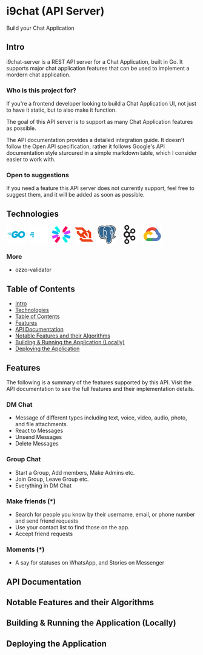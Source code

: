 # i9chat (API Server)

Build your Chat Application

## Intro

i9chat-server is a REST API server for a Chat Application, built in Go. It supports major chat application features that can be used to implement a mordern chat application.

### Who is this project for?

If you're a frontend developer looking to build a Chat Application UI, not just to have it static, but to also make it function.

The goal of this API server is to support as many Chat Application features as possible.

The API documentation provides a detailed integration guide. It doesn't follow the Open API specification, rather it follows Google's API documentation style sturcured in a simple markdown table, which I consider easier to work with.

### Open to suggestions

If you need a feature this API server does not currently support, feel free to suggest them, and it will be added as soon as possible.

## Technologies

<div style="display: flex;">
<img style="margin-right: 10px" alt="go" width="50" src="./z_attachments/tech-icons/go-original-wordmark.svg" />
<img style="margin-right: 10px" alt="go" width="50" src="./z_attachments/tech-icons/gofiber.svg" />
<img style="margin-right: 10px" alt="go" width="50" src="./z_attachments/tech-icons/jwt.svg" />
<img style="margin-right: 10px" alt="go" width="50" src="./z_attachments/tech-icons/websocket.svg" />
<img style="margin-right: 10px" alt="postgresql" width="50" src="./z_attachments/tech-icons/postgresql-original.svg" />
<img style="margin-right: 10px" alt="nodejs" width="50" src="./z_attachments/tech-icons/apachekafka-original.svg" />
<img style="margin-right: 10px" alt="nodejs" width="50" src="./z_attachments/tech-icons/googlecloud-original.svg" />
</div>

### More

- ozzo-validator

## Table of Contents

- [Intro](#intro)
- [Technologies](#technologies)
- [Table of Contents](#table-of-contents)
- [Features](#features)
- [API Documentation](#api-documentation)
- [Notable Features and their Algorithms](#notable-features-and-their-algorithms)
- [Building & Running the Application (Locally)](#building--running-the-application-locally)
- [Deploying the Application](#deploying-the-application)

## Features

The following is a summary of the features supported by this API. Visit the API documentation to see the full features and their implementation details.

### DM Chat

- Message of different types including text, voice, video, audio, photo, and file attachments.
- React to Messages
- Unsend Messages
- Delete Messages

### Group Chat

- Start a Group, Add members, Make Admins etc.
- Join Group, Leave Group etc.
- Everything in DM Chat

### Make friends (*)

- Search for people you know by their username, email, or phone number and send friend requests
- Use your contact list to find those on the app.
- Accept friend requests

### Moments (*)

- A say for statuses on WhatsApp, and Stories on Messenger

## API Documentation

## Notable Features and their Algorithms

## Building & Running the Application (Locally)

## Deploying the Application
